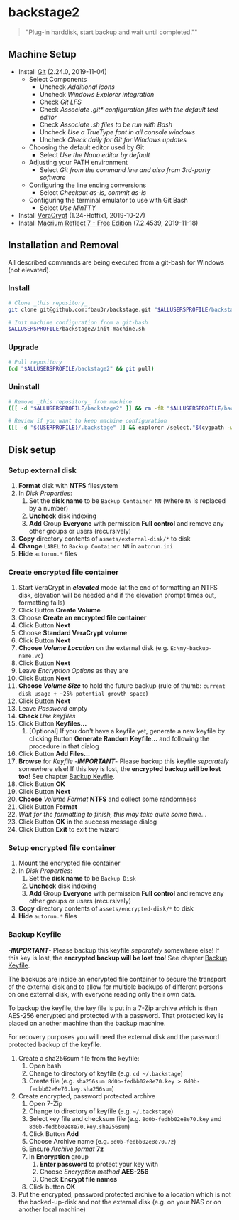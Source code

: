 # backstage2

> "Plug-in harddisk, start backup and wait until completed.""



## Machine Setup

- Install [Git](https://git-scm.com/downloads) (2.24.0, 2019-11-04)
    - Select Components
        - Uncheck _Additional icons_
        - Uncheck _Windows Explorer integration_
        - Check _Git LFS_
        - Check _Associate .git* configuration files with the default text editor_
        - Check _Associate .sh files to be run with Bash_
        - Uncheck _Use a TrueType font in all console windows_
        - Uncheck _Check daily for Git for Windows updates_
    - Choosing the default editor used by Git
        - Select _Use the Nano editor by default_
    - Adjusting your PATH environment
        - Select _Git from the command line and also from 3rd-party software_
    - Configuring the line ending conversions
        - Select _Checkout as-is, commit as-is_
    - Configuring the terminal emulator to use with Git Bash
        - Select _Use MinTTY_
- Install [VeraCrypt](https://www.veracrypt.fr/en/Downloads.html) (1.24-Hotfix1, 2019-10-27)
- Install [Macrium Reflect 7 - Free Edition](https://www.macrium.com/reflectfree) (7.2.4539, 2019-11-18)



## Installation and Removal

All described commands are being executed from a git-bash for Windows (not elevated).

### Install

```bash
# Clone _this repository_
git clone git@github.com:fbau3r/backstage.git "$ALLUSERSPROFILE/backstage2"

# Init machine configuration from a git-bash
$ALLUSERSPROFILE/backstage2/init-machine.sh
```

### Upgrade

```bash
# Pull repository
(cd "$ALLUSERSPROFILE/backstage2" && git pull)
```

### Uninstall

```bash
# Remove _this repository_ from machine
([[ -d "$ALLUSERSPROFILE/backstage2" ]] && rm -fR "$ALLUSERSPROFILE/backstage2")

# Review if you want to keep machine configuration
([[ -d "${USERPROFILE}/.backstage" ]] && explorer /select,"$(cygpath -w "${USERPROFILE}/.backstage")")
```



## Disk setup

### Setup external disk

1. **Format** disk with **NTFS** filesystem
1. In _Disk Properties_:
    1. Set the **disk name** to be `Backup Container NN`
        (where `NN` is replaced by a number)
    1. **Uncheck** disk indexing
    1. **Add** Group **Everyone** with permission **Full control** and remove any other groups or users (recursively)
1. **Copy** directory contents of `assets/external-disk/*` to disk
1. **Change** `LABEL` to `Backup Container NN` in `autorun.ini`
1. **Hide** `autorun.*` files

### Create encrypted file container

1. Start VeraCrypt in _**elevated**_ mode
    (at the end of formatting an NTFS disk, elevation will be needed and if the elevation prompt times out, formatting fails)
1. Click Button **Create Volume**
1. Choose **Create an encrypted file container**
1. Click Button **Next**
1. Choose **Standard VeraCrypt volume**
1. Click Button **Next**
1. **Choose _Volume Location_** on the external disk
    (e.g. `E:\my-backup-name.vc`)
1. Click Button **Next**
1. Leave _Encryption Options_ as they are
1. Click Button **Next**
1. **Choose _Volume Size_** to hold the future backup
    (rule of thumb: `current disk usage + ~25% potential growth space`)
1. Click Button **Next**
1. Leave _Password_ empty
1. **Check** _Use keyfiles_
1. Click Button **Keyfiles...**
    1. [Optional] If you don't have a keyfile yet, generate a new keyfile by clicking Button **Generate Random Keyfile...** and following the procedure in that dialog
1. Click Button **Add Files...**
1. **Browse** for _Keyfile_
    -_**IMPORTANT**_- Please backup this keyfile _separately_ somewhere else! If this key is lost, the **encrypted backup will be lost too**! See chapter [Backup Keyfile](#backup-keyfile).
1. Click Button **OK**
1. Click Button **Next**
1. **Choose** _Volume Format_ **NTFS** and collect some randomness
1. Click Button **Format**
1. _Wait for the formatting to finish, this may take quite some time..._
1. Click Button **OK** in the success message dialog
1. Click Button **Exit** to exit the wizard

### Setup encrypted file container

1. Mount the encrypted file container
1. In _Disk Properties_:
    1. Set the **disk name** to be `Backup Disk`
    1. **Uncheck** disk indexing
    1. **Add** Group **Everyone** with permission **Full control** and remove any other groups or users (recursively)
1. **Copy** directory contents of `assets/encrypted-disk/*` to disk
1. **Hide** `autorun.*` files

### Backup Keyfile

-_**IMPORTANT**_- Please backup this keyfile _separately_ somewhere else! If this key is lost, the **encrypted backup will be lost too**! See chapter [Backup Keyfile](#backup-keyfile).

The backups are inside an encrypted file container to secure the transport of the external disk and to allow for multiple backups of different persons on one external disk, with everyone reading only their own data.

To backup the keyfile, the key file is put in a 7-Zip archive which is then AES-256 encrypted and protected with a password. That protected key is placed on another machine than the backup machine.

For recovery purposes you will need the external disk and the password protected backup of the keyfile.

1. Create a sha256sum file from the keyfile:
    1. Open bash
    1. Change to directory of keyfile
        (e.g. `cd ~/.backstage`)
    1. Create file
        (e.g. `sha256sum 8d0b-fedbb02e8e70.key > 8d0b-fedbb02e8e70.key.sha256sum`)
1. Create encrypted, password protected archive
    1. Open 7-Zip
    1. Change to directory of keyfile
        (e.g. `~/.backstage`)
    1. Select key file and checksum file
        (e.g. `8d0b-fedbb02e8e70.key` and `8d0b-fedbb02e8e70.key.sha256sum`)
    1. Click Button **Add**
    1. Choose Archive name
        (e.g. `8d0b-fedbb02e8e70.7z`)
    1. Ensure _Archive format_ **7z**
    1. In **Encryption** group
        1. **Enter password** to protect your key with
        1. Choose _Encryption method_ **AES-256**
        1. Check **Encrypt file names**
    1. Click button **OK**
1. Put the encrypted, password protected archive to a location which is not the backed-up-disk and not the external disk (e.g. on your NAS or on another local machine)
